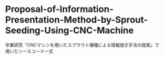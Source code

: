 # Proposal-of-Information-Presentation-Method-by-Sprout-Seeding-Using-CNC-Machine
卒業研究「CNCマシンを用いたスプラウト播種による情報提示手法の提案」で用いたソースコード一式
